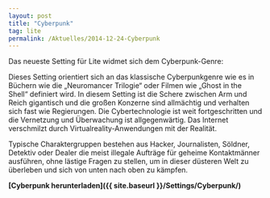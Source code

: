 ```yaml
---
layout: post
title: "Cyberpunk"
tag: lite
permalink: /Aktuelles/2014-12-24-Cyberpunk
---
```


Das neueste Setting für Lite widmet sich dem Cyberpunk-Genre:

Dieses Setting orientiert sich an das klassische Cyberpunkgenre wie es in Büchern wie die &bdquo;Neuromancer Trilogie&ldquo; oder Filmen wie &bdquo;Ghost in the Shell&ldquo; definiert wird. In diesem Setting ist die Schere zwischen Arm und Reich gigantisch und die großen Konzerne sind allmächtig und verhalten sich fast wie Regierungen. Die Cybertechnologie ist weit fortgeschritten und die Vernetzung und Überwachung ist allgegenwärtig. Das Internet verschmilzt durch Virtualreality-Anwendungen mit der Realität.

Typische Charaktergruppen bestehen aus Hacker, Journalisten, Söldner, Detektiv oder Dealer die meist illegale Aufträge für geheime Kontaktmänner ausführen, ohne lästige Fragen zu stellen, um in dieser düsteren Welt zu überleben und sich von unten nach oben zu kämpfen.

**[Cyberpunk herunterladen]({{ site.baseurl }}/Settings/Cyberpunk/)**
